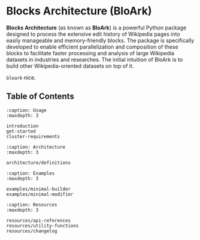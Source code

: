 # Blocks Architecture (BloArk)

**Blocks Architecture** (as known as **BloArk**) is a powerful Python package designed to process the extensive edit history of Wikipedia pages into easily manageable and memory-friendly blocks. The package is specifically developed to enable efficient parallelization and composition of these blocks to facilitate faster processing and analysis of large Wikipedia datasets in industries and researches. The initial intuition of BloArk is to build other Wikipedia-oriented datasets on top of it.

`bloark` nice.

## Table of Contents

```{toctree}
:caption: Usage
:maxdepth: 3

introduction
get-started
cluster-requirements
```

```{toctree}
:caption: Architecture
:maxdepth: 3

architecture/definitions
```

```{toctree}
:caption: Examples
:maxdepth: 3

examples/minimal-builder
examples/minimal-modifier
```

```{toctree}
:caption: Resources
:maxdepth: 3

resources/api-references
resources/utility-functions
resources/changelog
```
